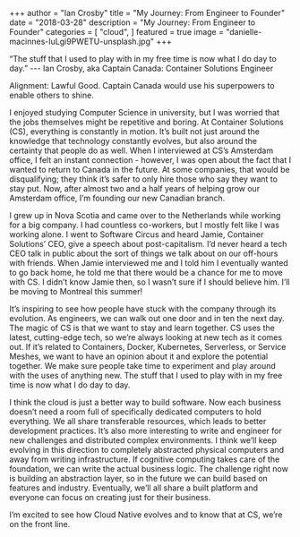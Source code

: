 +++
author = "Ian Crosby"
title = "My Journey: From Engineer to Founder"
date = "2018-03-28"
description = "My Journey: From Engineer to Founder"
categories = [
    "cloud",
]
featured = true
image = "danielle-macinnes-IuLgi9PWETU-unsplash.jpg"
+++

“The stuff that I used to play with in my free time is now what I do day to day.”
--- Ian Crosby, aka Captain Canada: Container Solutions Engineer

Alignment: Lawful Good.
Captain Canada would use his superpowers to enable others to shine.

I enjoyed studying Computer Science in university, but I was worried that the jobs themselves might be repetitive and boring. At Container Solutions (CS), everything is constantly in motion. It’s built not just around the knowledge that technology constantly evolves, but also around the certainty that people do as well. When I interviewed at CS’s Amsterdam office, I felt an instant connection - however, I was open about the fact that I wanted to return to Canada in the future. At some companies, that would be disqualifying; they think it’s safer to only hire those who say they want to stay put. Now, after almost two and a half years of helping grow our Amsterdam office, I’m founding our new Canadian branch.

I grew up in Nova Scotia and came over to the Netherlands while working for a big company. I had countless co-workers, but I mostly felt like I was working alone. I went to Software Circus and heard Jamie, Container Solutions’ CEO, give a speech about post-capitalism. I’d never heard a tech CEO talk in public about the sort of things we talk about on our off-hours with friends. When Jamie interviewed me and I told him I eventually wanted to go back home, he told me that there would be a chance for me to move with CS. I didn’t know Jamie then, so I wasn’t sure if I should believe him. I’ll be moving to Montreal this summer!

It’s inspiring to see how people have stuck with the company through its evolution. As engineers, we can walk out one door and in ten the next day. The magic of CS is that we want to stay and learn together. CS uses the latest, cutting-edge tech, so we’re always looking at new tech as it comes out. If it’s related to Containers, Docker, Kubernetes, Serverless, or Service Meshes, we want to have an opinion about it and explore the potential together. We make sure people take time to experiment and play around with the uses of anything new. The stuff that I used to play with in my free time is now what I do day to day.

I think the cloud is just a better way to build software. Now each business doesn’t need a room full of specifically dedicated computers to hold everything. We all share transferable resources, which leads to better development practices. It’s also more interesting to write and engineer for new challenges and distributed complex environments. I think we’ll keep evolving in this direction to completely abstracted physical computers and away from writing infrastructure. If cognitive computing takes care of the foundation, we can write the actual business logic. The challenge right now is building an abstraction layer, so in the future we can build based on features and industry. Eventually, we’ll all share a built platform and everyone can focus on creating just for their business.

I’m excited to see how Cloud Native evolves and to know that at CS, we’re on the front line.